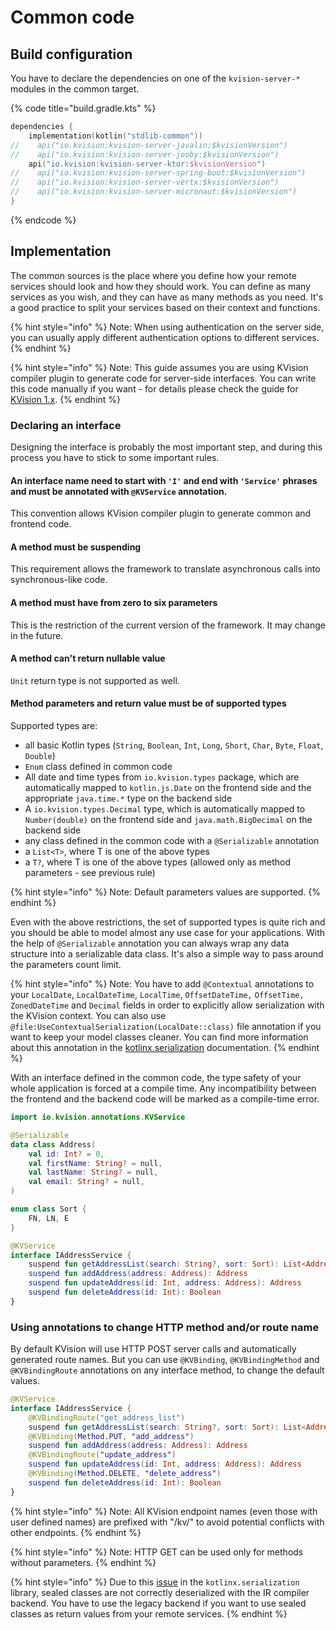 # Common code

## Build configuration

You have to declare the dependencies on one of the `kvision-server-*` modules in the common target.

{% code title="build.gradle.kts" %}
```kotlin
dependencies {
    implementation(kotlin("stdlib-common"))
//    api("io.kvision:kvision-server-javalin:$kvisionVersion")
//    api("io.kvision:kvision-server-jooby:$kvisionVersion")
    api("io.kvision:kvision-server-ktor:$kvisionVersion")
//    api("io.kvision:kvision-server-spring-boot:$kvisionVersion")
//    api("io.kvision:kvision-server-vertx:$kvisionVersion")
//    api("io.kvision:kvision-server-micronaut:$kvisionVersion")
}
```
{% endcode %}

## Implementation

The common sources is the place where you define how your remote services should look and how they should work. You can define as many services as you wish, and they can have as many methods as you need. It's a good practice to split your services based on their context and functions.

{% hint style="info" %}
Note: When using authentication on the server side, you can usually apply different authentication options to different services.
{% endhint %}

{% hint style="info" %}
Note: This guide assumes you are using KVision compiler plugin to generate code for server-side interfaces. You can write this code manually if you want - for details please check the guide for [KVision 1.x](https://kvision.gitbook.io/kvision-guide/v/kvision-1.x/part-3-server-side-interface/common-code). 
{% endhint %}

### Declaring an interface

Designing the interface is probably the most important step, and during this process you have to stick to some important rules.

#### An interface name need to start with `'I'` and end with `'Service'` phrases and must be annotated with `@KVService` annotation.

This convention allows KVision compiler plugin to generate common and frontend code.

#### A method must be suspending

This requirement allows the framework to translate asynchronous calls into synchronous-like code.

#### A method must have from zero to six parameters

This is the restriction of the current version of the framework. It may change in the future.

#### A method can't return nullable value

`Unit` return type is not supported as well.

#### Method parameters and return value must be of supported types

Supported types are:

* all basic Kotlin types \(`String`, `Boolean`, `Int`, `Long`, `Short`, `Char`, `Byte`,  `Float`, `Double`\)
* `Enum` class defined in common code
* All date and time types from `io.kvision.types` package, which are automatically mapped to `kotlin.js.Date` on the frontend side and the appropriate `java.time.*` type on the backend side
* A `io.kvision.types.Decimal` type, which is automatically mapped to `Number(double)` on the frontend side and `java.math.BigDecimal` on the backend side
* any class defined in the common code with a `@Serializable` annotation
* a `List<T>`, where T is one of the above types
* a `T?`, where T is one of the above types \(allowed only as method parameters - see previous rule\)

{% hint style="info" %}
Note: Default parameters values are supported.
{% endhint %}

Even with the above restrictions, the set of supported types is quite rich and you should be able to model almost any use case for your applications. With the help of `@Serializable` annotation you can always wrap any data structure into a serializable data class. It's also a simple way to pass around the parameters count limit.

{% hint style="info" %}
Note: You have to add `@Contextual` annotations to your `LocalDate`, `LocalDateTime`, `LocalTime`, `OffsetDateTime,` `OffsetTime, ZonedDateTime` and `Decimal` fields in order to explicitly allow serialization with the KVision context. You can also use `@file:UseContextualSerialization(LocalDate::class)` file annotation if you want to keep your model classes cleaner. You can find more information about this annotation in the [kotlinx.serialization](https://github.com/Kotlin/kotlinx.serialization/blob/master/docs/serializers.md#contextual-serialization) documentation.
{% endhint %}

With an interface defined in the common code, the type safety of your whole application is forced at a compile time. Any incompatibility between the frontend and the backend code will be marked as a compile-time error.

```kotlin
import io.kvision.annotations.KVService

@Serializable
data class Address(
    val id: Int? = 0,
    val firstName: String? = null,
    val lastName: String? = null,
    val email: String? = null,
)

enum class Sort {
    FN, LN, E
}

@KVService
interface IAddressService {
    suspend fun getAddressList(search: String?, sort: Sort): List<Address>
    suspend fun addAddress(address: Address): Address
    suspend fun updateAddress(id: Int, address: Address): Address
    suspend fun deleteAddress(id: Int): Boolean
}
```

### Using annotations to change HTTP method and/or route name

By default KVision will use HTTP POST server calls and automatically generated route names. But you can use `@KVBinding`, `@KVBindingMethod` and `@KVBindingRoute` annotations on any interface method, to change the default values.

```kotlin
@KVService
interface IAddressService {
    @KVBindingRoute("get_address_list")
    suspend fun getAddressList(search: String?, sort: Sort): List<Address>
    @KVBinding(Method.PUT, "add_address")
    suspend fun addAddress(address: Address): Address
    @KVBindingRoute("update_address")
    suspend fun updateAddress(id: Int, address: Address): Address
    @KVBinding(Method.DELETE, "delete_address")
    suspend fun deleteAddress(id: Int): Boolean
}
```

{% hint style="info" %}
Note: All KVision endpoint names \(even those with user defined names\) are prefixed with "/kv/" to avoid potential conflicts with other endpoints.
{% endhint %}

{% hint style="info" %}
Note: HTTP GET can be used only for methods without parameters.
{% endhint %}

{% hint style="info" %}
Due to this [issue](https://github.com/Kotlin/kotlinx.serialization/issues/1116) in the `kotlinx.serialization` library, sealed classes are not correctly deserialized with the IR compiler backend. You have to use the legacy backend if you want to use sealed classes as return values from your remote services. 
{% endhint %}

